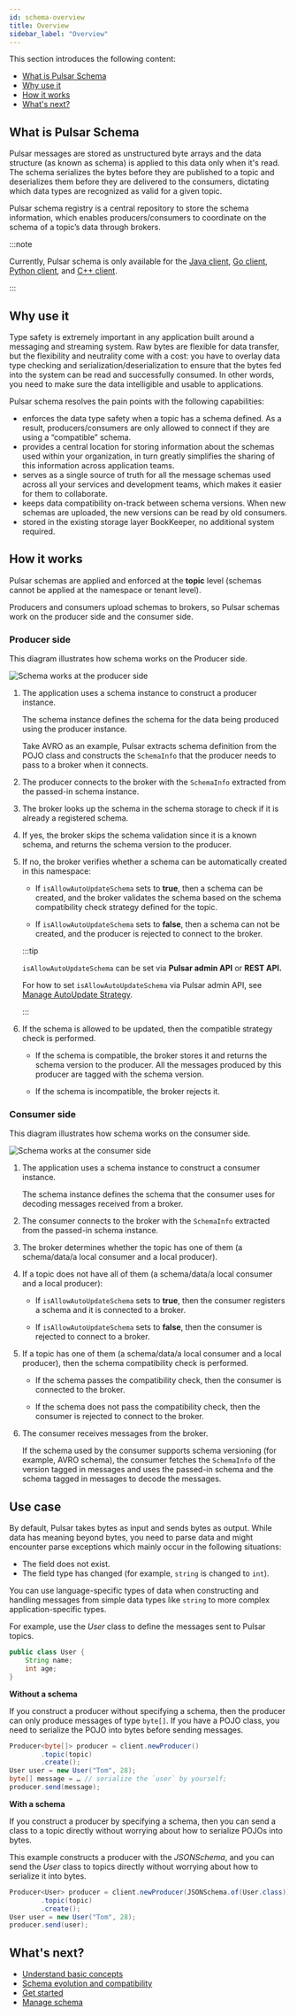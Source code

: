 ```yaml
---
id: schema-overview
title: Overview
sidebar_label: "Overview"
---
```


This section introduces the following content:
* [What is Pulsar Schema](#what-is-pulsar-schema)
* [Why use it](#why-use-it)
* [How it works](#how-it-works)
* [What's next?](#whats-next)

## What is Pulsar Schema

Pulsar messages are stored as unstructured byte arrays and the data structure (as known as schema) is applied to this data only when it's read. The schema serializes the bytes before they are published to a topic and deserializes them before they are delivered to the consumers, dictating which data types are recognized as valid for a given topic.

Pulsar schema registry is a central repository to store the schema information, which enables producers/consumers to coordinate on the schema of a topic’s data through brokers.

:::note

Currently, Pulsar schema is only available for the [Java client](client-libraries-java.md), [Go client](client-libraries-go.md), [Python client](client-libraries-python.md), and [C++ client](client-libraries-cpp.md).

:::

## Why use it

Type safety is extremely important in any application built around a messaging and streaming system. Raw bytes are flexible for data transfer, but the flexibility and neutrality come with a cost: you have to overlay data type checking and serialization/deserialization to ensure that the bytes fed into the system can be read and successfully consumed. In other words, you need to make sure the data intelligible and usable to applications.

Pulsar schema resolves the pain points with the following capabilities:
* enforces the data type safety when a topic has a schema defined. As a result, producers/consumers are only allowed to connect if they are using a “compatible” schema.
* provides a central location for storing information about the schemas used within your organization, in turn greatly simplifies the sharing of this information across application teams.
* serves as a single source of truth for all the message schemas used across all your services and development teams, which makes it easier for them to collaborate.
* keeps data compatibility on-track between schema versions. When new schemas are uploaded, the new versions can be read by old consumers. 
* stored in the existing storage layer BookKeeper, no additional system required.

## How it works

Pulsar schemas are applied and enforced at the **topic** level (schemas cannot be applied at the namespace or tenant level). 

Producers and consumers upload schemas to brokers, so Pulsar schemas work on the producer side and the consumer side.

### Producer side

This diagram illustrates how schema works on the Producer side.

![Schema works at the producer side](/assets/schema-producer.png)

1. The application uses a schema instance to construct a producer instance. 

   The schema instance defines the schema for the data being produced using the producer instance. 

   Take AVRO as an example, Pulsar extracts schema definition from the POJO class and constructs the `SchemaInfo` that the producer needs to pass to a broker when it connects.

2. The producer connects to the broker with the `SchemaInfo` extracted from the passed-in schema instance.
   
3. The broker looks up the schema in the schema storage to check if it is already a registered schema. 
   
4. If yes, the broker skips the schema validation since it is a known schema, and returns the schema version to the producer.

5. If no, the broker verifies whether a schema can be automatically created in this namespace:

   * If `isAllowAutoUpdateSchema` sets to **true**, then a schema can be created, and the broker validates the schema based on the schema compatibility check strategy defined for the topic.
  
   * If `isAllowAutoUpdateSchema` sets to **false**, then a schema can not be created, and the producer is rejected to connect to the broker.
  
   :::tip

   `isAllowAutoUpdateSchema` can be set via **Pulsar admin API** or **REST API.** 

   For how to set `isAllowAutoUpdateSchema` via Pulsar admin API, see [Manage AutoUpdate Strategy](admin-api-schemas.md#manage-autoupdate-strategy). 

    :::

6. If the schema is allowed to be updated, then the compatible strategy check is performed.
  
   * If the schema is compatible, the broker stores it and returns the schema version to the producer. All the messages produced by this producer are tagged with the schema version. 

   * If the schema is incompatible, the broker rejects it.

### Consumer side

This diagram illustrates how schema works on the consumer side. 

![Schema works at the consumer side](/assets/schema-consumer.png)

1. The application uses a schema instance to construct a consumer instance.
   
   The schema instance defines the schema that the consumer uses for decoding messages received from a broker.

2. The consumer connects to the broker with the `SchemaInfo` extracted from the passed-in schema instance.

3. The broker determines whether the topic has one of them (a schema/data/a local consumer and a local producer).

4. If a topic does not have all of them (a schema/data/a local consumer and a local producer):
   
     * If `isAllowAutoUpdateSchema` sets to **true**, then the consumer registers a schema and it is connected to a broker.
       
     * If `isAllowAutoUpdateSchema` sets to **false**, then the consumer is rejected to connect to a broker.
       
5. If a topic has one of them (a schema/data/a local consumer and a local producer), then the schema compatibility check is performed.
   
     * If the schema passes the compatibility check, then the consumer is connected to the broker.
       
     * If the schema does not pass the compatibility check, then the consumer is rejected to connect to the broker. 

6. The consumer receives messages from the broker. 

   If the schema used by the consumer supports schema versioning (for example, AVRO schema), the consumer fetches the `SchemaInfo` of the version tagged in messages and uses the passed-in schema and the schema tagged in messages to decode the messages.

## Use case

By default, Pulsar takes bytes as input and sends bytes as output. While data has meaning beyond bytes, you need to parse data and might encounter parse exceptions which mainly occur in the following situations:
* The field does not exist.
* The field type has changed (for example, `string` is changed to `int`).

You can use language-specific types of data when constructing and handling messages from simple data types like `string` to more complex application-specific types.

For example, use the _User_ class to define the messages sent to Pulsar topics.

```java
public class User {
    String name;
    int age;
}
```

**Without a schema**

If you construct a producer without specifying a schema, then the producer can only produce messages of type `byte[]`. If you have a POJO class, you need to serialize the POJO into bytes before sending messages.

```java
Producer<byte[]> producer = client.newProducer()
        .topic(topic)
        .create();
User user = new User("Tom", 28);
byte[] message = … // serialize the `user` by yourself;
producer.send(message);
```

**With a schema**

If you construct a producer by specifying a schema, then you can send a class to a topic directly without worrying about how to serialize POJOs into bytes. 

This example constructs a producer with the _JSONSchema_, and you can send the _User_ class to topics directly without worrying about how to serialize it into bytes. 

```java
Producer<User> producer = client.newProducer(JSONSchema.of(User.class))
        .topic(topic)
        .create();
User user = new User("Tom", 28);
producer.send(user);
```

## What's next?

* [Understand basic concepts](schema-understand.md)
* [Schema evolution and compatibility](schema-evolution-compatibility.md)
* [Get started](schema-get-started.md)
* [Manage schema](admin-api-schemas.md)
